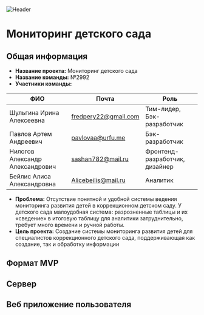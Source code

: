 ![Header](https://github.com/YungIra/pictures/blob/main/logo-sait.ico)
# Мониторинг детского сада
## Общая информация
* __Название проекта:__ Мониторинг детского сада
* __Название команды:__ №2992
* __Участники команды:__

| ФИО | Почта | Роль |
| ------------- | ------------- | ------------- | 
| Шульгина Ирина Алексеевна | fredpery22@gmail.com | Тим-лидер, Бэк-разработчик |
| Павлов Артем Андреевич | pavlovaa@urfu.me | Бэк-разработчик |
| Нилогов Александр Александрович | sashan782@mail.ru| Фронтенд-разработчик, дизайнер |
| Бейлис Алиса Александровна | Alicebeilis@mail.ru | Аналитик |

* __Проблема:__ 
Отсутствие понятной и удобной системы ведения мониторинга развития детей в коррекционном детском саду. У детского сада малоудобная система: разрозненные таблицы и их «сведение» в итоговую таблицу для аналитики затруднительно, требует много времени и ручной работы.
* __Цель проекта:__ 
Создание системы мониторинга развития детей для специалистов коррекционного детского сада, поддерживающая как создание, так и обработку информации

## Формат MVP
## Сервер
## Веб приложение пользователя
